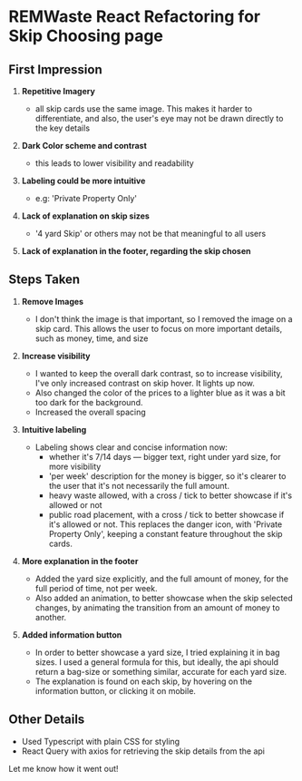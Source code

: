 # REMWaste React Refactoring for Skip Choosing page

## First Impression

1. **Repetitive Imagery**

   - all skip cards use the same image. This makes it harder to differentiate, and also, the user's eye may not be drawn directly to the key details

2. **Dark Color scheme and contrast**

   - this leads to lower visibility and readability

3. **Labeling could be more intuitive**

   - e.g: 'Private Property Only'

4. **Lack of explanation on skip sizes**

   - '4 yard Skip' or others may not be that meaningful to all users

5. **Lack of explanation in the footer, regarding the skip chosen**

## Steps Taken

1. **Remove Images**

   - I don't think the image is that important, so I removed the image on a skip card. This allows the user to focus on more important details, such as money, time, and size

2. **Increase visibility**

   - I wanted to keep the overall dark contrast, so to increase visibility, I've only increased contrast on skip hover. It lights up now.
   - Also changed the color of the prices to a lighter blue as it was a bit too dark for the background.
   - Increased the overall spacing

3. **Intuitive labeling**

   - Labeling shows clear and concise information now:
     - whether it's 7/14 days — bigger text, right under yard size, for more visibility
     - 'per week' description for the money is bigger, so it's clearer to the user that it's not necessarily the full amount.
     - heavy waste allowed, with a cross / tick to better showcase if it's allowed or not
     - public road placement, with a cross / tick to better showcase if it's allowed or not. This replaces the danger icon, with 'Private Property Only', keeping a constant feature throughout the skip cards.

4. **More explanation in the footer**

   - Added the yard size explicitly, and the full amount of money, for the full period of time, not per week.
   - Also added an animation, to better showcase when the skip selected changes, by animating the transition from an amount of money to another.

5. **Added information button**

   - In order to better showcase a yard size, I tried explaining it in bag sizes. I used a general formula for this, but ideally, the api should return a bag-size or something similar, accurate for each yard size.
   - The explanation is found on each skip, by hovering on the information button, or clicking it on mobile.

## Other Details

- Used Typescript with plain CSS for styling
- React Query with axios for retrieving the skip details from the api

Let me know how it went out!
